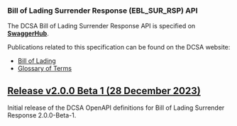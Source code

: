 ### Bill of Lading Surrender Response (EBL_SUR_RSP) API

The DCSA Bill of Lading Surrender Response API is specified on [**SwaggerHub**](https://app.swaggerhub.com/apis/dcsaorg/DCSA_EBL_SUR_RSP).

Publications related to this specification can be found on the DCSA website:
- [Bill of Lading](https://dcsa.org/standards/ebill-of-lading/)
- [Glossary of Terms](https://knowledge.dcsa.org/s/glossary)

<a name="v200B1"></a>[Release v2.0.0 Beta 1 (28 December 2023)](https://app.swaggerhub.com/apis-docs/dcsaorg/DCSA_EBL_SUR_RSP/2.0.0-Beta-1)
---
Initial release of the DCSA OpenAPI definitions for Bill of Lading Surrender Response 2.0.0-Beta-1.
